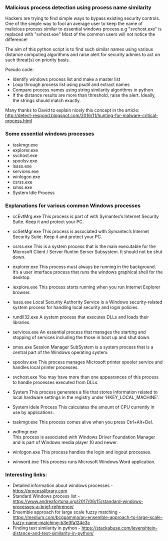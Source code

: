 ### Malicious process detection using process name similarity

Hackers are trying to find simple ways to bypass existing security controls. One of the simple way to fool an average user to keep the name of malicious process similar to essential windows process.e.g "svchost.exe" is replaced with "svhost.exe" Most of the common users will not notice the difference!

The aim of this python script is to find such similar names using various distance computing algorithms and raise alert for security admins to act on such threat(s) on priority basis.

Pseudo code:
* Identify windows process list and make a master list
* Loop through process list using psutil and extract names
* Compare process names using string similarity algorithms in python
* If the distance results are more than threshold, raise the alert. Ideally, the strings should match exactly.

Many thanks to David to explain nicely this concept in the article: http://detect-respond.blogspot.com/2016/11/hunting-for-malware-critical-process.html

### Some essential windows processes
* taskmgr.exe
* explorer.exe
* svchost.exe
* spoolsv.exe
* lsass.exe
* services.exe
* winlogon.exe
* csrss.exe
* smss.exe
* System Idle Process

### Explanations for various common Windows processes

* ccEvtMrg.exe 
This process is part of with Symantec’s Internet Security Suite. Keep it and protect your PC.

* ccSetMgr.exe 
This process is associated with Symantec’s Internet Security Suite. Keep it and protect your PC.

* csrss.exe
This is a system process that is the main executable for the Microsoft Client / Server Runtim Server Subsystem. It should not be shut down.

* explorer.exe
This process must always be running in the background. It’s a user interface process that runs the windows graphical shell for the desktop.

* iexplore.exe
This process starts running when you run Internet Explorer browser.

* lsass.exe
Local Security Authority Service is a Windows security-related system process for handling local security and login policies.

* rundll32.exe 
A system process that executes DLLs and loads their libraries.

* services.exe 
An essential process that manages the starting and stopping of services including the those in boot up and shut down. 

* smss.exe 
Session Manager SubSystem is a system process that is a central part of the Windows operating system.

* spoolsv.exe 
This process manages Microsoft printer spooler service and handles local printer processes.

* svchost.exe 
You may have more than one appearances of this process to handle processes executed from DLLs.

* System
This process generates a file that stores information related to local hardware settings in the registry under ‘HKEY_LOCAL_MACHINE’.

* System Idele Process
This calculates the amount of CPU currently in use by applications.

* taskmgr.exe 
This process comes alive when you press Ctrl+Alt+Del.

* wdfmgr.exe  
This process is associated with Windows Driver Foundation Manager and is part of Windows media player 10 and newer. 

* winlogon.exe
This process handles the login and logout processes.

* winword.exe
This process runs Microsoft Windows Word application.


### Interesting links:
* Detailed information about windows processes - https://processlibrary.com 
* Standard Windows process list - https://www.andreafortuna.org/2017/06/15/standard-windows-processes-a-brief-reference/
* Ensemble approach for large scale fuzzy matching - https://medium.com/bcggamma/an-ensemble-approach-to-large-scale-fuzzy-name-matching-b3e3fa124e3c
* Finding text similarity in python - https://stackabuse.com/levenshtein-distance-and-text-similarity-in-python/


